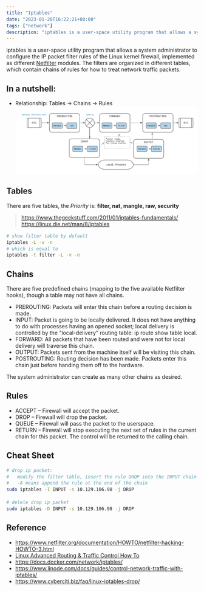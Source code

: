 ```yaml
---
title: "Iptables"
date: "2023-01-26T16:22:21+08:00"
tags: ["network"]
description: "iptables is a user-space utility program that allows a system administrator to configure the IP packet filter rules of the Linux kernel firewall"
---
```


iptables is a user-space utility program that allows a system administrator to configure the IP packet filter rules of the Linux kernel firewall, implemented as different [Netfilter](https://www.netfilter.org/) modules. The filters are organized in different tables, which contain chains of rules for how to treat network traffic packets.

## In a nutshell: 
- Relationship: Tables -> Chains -> Rules
  ![package flow through iptables](/images/iptable.png)
## Tables
There are five tables, the *Priority* is: **filter, nat, mangle, raw, security**
> https://www.thegeekstuff.com/2011/01/iptables-fundamentals/ 
> https://linux.die.net/man/8/iptables

```sh
# show filter table by default
iptables -L -v -n 
# which is equal to 
iptables -t filter -L -v -n
```

## Chains
There are five predefined chains (mapping to the five available Netfilter hooks), though a table may not have all chains.
- PREROUTING: Packets will enter this chain before a routing decision is made.
- INPUT: Packet is going to be locally delivered. It does not have anything to do with processes having an opened socket; local delivery is controlled by the "local-delivery" routing table: ip route show table local.
- FORWARD: All packets that have been routed and were not for local delivery will traverse this chain.
- OUTPUT: Packets sent from the machine itself will be visiting this chain.
- POSTROUTING: Routing decision has been made. Packets enter this chain just before handing them off to the hardware.

The system administrator can create as many other chains as desired.
## Rules
- ACCEPT – Firewall will accept the packet.
- DROP – Firewall will drop the packet.
- QUEUE – Firewall will pass the packet to the userspace.
- RETURN – Firewall will stop executing the next set of rules in the current chain for this packet. The control will be returned to the calling chain.

## Cheat Sheet
```sh
# drop ip packet:
#   modify the filter table, insert the rule DROP into the INPUT chain at the specific number (1 by default)
#   -A means append the rule at the end of the chain
sudo iptables -I INPUT -s 10.129.106.98 -j DROP

# delele drop ip packet 
sudo iptables -D INPUT -s 10.129.106.98 -j DROP
```

## Reference
- https://www.netfilter.org/documentation/HOWTO/netfilter-hacking-HOWTO-3.html
- [Linux Advanced Routing & Traffic Control How To](https://lartc.org/)
- https://docs.docker.com/network/iptables/
- https://www.linode.com/docs/guides/control-network-traffic-with-iptables/
- https://www.cyberciti.biz/faq/linux-iptables-drop/
